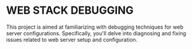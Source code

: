 #					WEB STACK DEBUGGING
This project is aimed at familiarizing with debugging techniques for web server configurations. Specifically, you'll delve into diagnosing and fixing issues related to web server setup and configuration.

